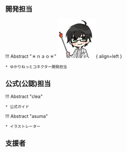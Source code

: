 ## 開発担当
!!! Abstract "＊ｎａｏ＊"
    ![なお](images/nao1.png){ align=left } 

    * ゆかりねっとコネクター開発担当

## 公式(公認)担当

!!! Abstract "clea"

    * 公式ガイド

!!! Abstract "asuma"

    * イラストレーター

## 支援者